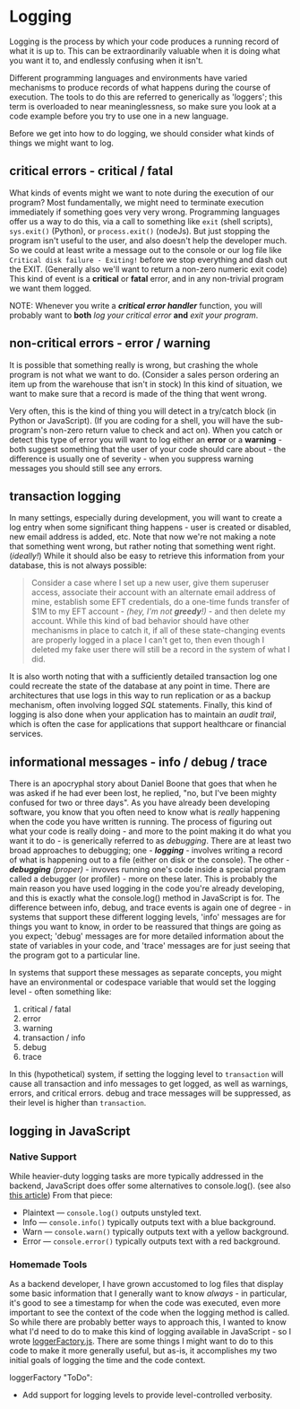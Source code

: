 # Logging
Logging is the process by which your code produces a running record of what it
is up to.  This can be extraordinarily valuable when it is doing what you want
it to, and endlessly confusing when it isn't.

Different programming languages and environments have varied mechanisms to produce records of what happens during the course of execution.  The tools to do this are referred to generically as 'loggers'; this term is overloaded to near meaninglessness, so make sure you look at a code example before you try to use one in a new language.

Before we get into how to do logging, we should consider what kinds of things we might want  to log.

## critical errors - critical / fatal

What kinds of events might we want to note during the execution of our program?  Most fundamentally, we might need to terminate execution immediately if something goes very very wrong.  Programming languages offer us a way to do this, via a call to something like `exit` (shell scripts), `sys.exit()` (Python), or `process.exit()` (nodeJs).  But just stopping the program isn't useful to the user, and also doesn't help the developer much.  So we could at least write a message out to the console or our log file like `Critical disk failure - Exiting!` before we stop everything and dash out the EXIT.  (Generally also we'll want to return a non-zero numeric exit code)  This kind of event is a **critical** or **fatal** error, and in any non-trivial program we want them logged.

NOTE: Whenever you write a _**critical error handler**_ function, you will probably want to **both** _log your critical error_ **and** _exit your program_.

## non-critical errors - error / warning

It is possible that something really is wrong, but crashing the whole program is
not what we want to do.  (Consider a sales person ordering an item up from the
warehouse that isn't in stock)  In this kind of situation, we want to make sure
that a record is made of the thing that went wrong.

Very often, this is the kind of thing you will detect in a try/catch block (in Python or JavaScript).  (If you are coding for a shell, you will have the sub-program's non-zero return value to check and act on).  When you catch or detect this type of error you will want to log either an **error** or a **warning** - both suggest something that the user of your code should care about - the difference is usually one of severity - when you suppress warning messages you should still see any errors.

## transaction logging

In many settings, especially during development, you will want to create a log entry when some significant thing happens - user is created or disabled, new email address is added, etc.  Note that now we're not making a note that something went wrong, but rather noting that something went right.  (_ideally!_)  While it should also be easy to retrieve this information from your database, this is not always possible:

>Consider a case where I set up a new user, give them superuser access, associate their account with an alternate email address of mine, establish some EFT credentials, do a one-time funds transfer of $1M to my EFT account - _(hey, I'm not **greedy**!)_ - and then delete my account.
While this kind of bad behavior should have other mechanisms in place to catch it, if all of these state-changing events are properly logged in a place I can't get to, then even though I deleted my fake user there will still be a record in the system of what I did.

It is also worth noting that with a sufficiently detailed transaction log one could recreate the state of the database at any point in time.  There are architectures that use logs in this way to run replication or as a backup mechanism, often involving logged _SQL_ statements.  Finally, this kind of logging is also done when your application has to maintain an _audit trail_, which is often the case for applications that support healthcare or financial services.

## informational messages - info / debug / trace

There is an apocryphal story about Daniel Boone that goes that when he was asked if he had ever been lost, he replied, "no, but I've been mighty confused for two or three days".
As you have already been developing software, you know that you often need to know what is _really_ happening when the code you have written is running.  The process of figuring out what your code is really doing - and more to the point making it do what you want it to do - is generically referred to as _debugging_.  There are at least two broad approaches to debugging; one - _**logging**_ - involves writing a record of what is happening out to a file (either on disk or the console).  The other - _**debugging**_ _(proper)_ - invoves running one's code inside a special program called a debugger (or profiler) - more on these later.
This is probably the main reason you have used logging in the code you're already developing, and this is exactly what the console.log() method in JavaScript is for.  The difference between info, debug, and trace events is again one of degree - in systems that support these different logging levels, 'info' messages are for things you want to know, in order to be reassured that things are going as you expect; 'debug' messages are for more detailed information about the state of variables in your code, and 'trace' messages are for just seeing that the program got to a particular line.

In systems that support these messages as separate concepts, you might have an environmental or codespace variable that would set the logging level - often something like:

1. critical / fatal
2. error
3. warning
4. transaction / info
5. debug
6. trace

In this (hypothetical) system, if setting the logging level to `transaction` will cause all transaction and info messages to get logged, as well as warnings, errors, and critical errors.  debug and trace messages will be suppressed, as their level is higher than `transaction`.

## logging in JavaScript

### Native Support

While heavier-duty logging tasks are more typically addressed in the backend, JavaScript does offer some alternatives to console.log().  (see also [this article](https://stackify.com/javascript-logging-basic-tips/))  From that piece:

* Plaintext — `console.log()` outputs unstyled text.
* Info — `console.info()` typically outputs text with a blue background.
* Warn — `console.warn()` typically outputs text with a yellow background.
* Error — `console.error()` typically outputs text with a red background.

### Homemade Tools

As a backend developer, I have grown accustomed to log files that display some basic information that I generally want to know *always* - in particular, it's good to see a timestamp for when the code was executed, even more important to see the context of the code when the logging method is called.  So while there are probably better ways to approach this, I wanted to know what I'd need to do to make this kind of logging available in JavaScript - so I wrote [loggerFactory.js](./src/loggerFactory.js).  There are some things I might want to do to this code to make it more generally useful, but as-is, it accomplishes my two initial goals of logging the time and the code context.

loggerFactory "ToDo":

* Add support for logging levels to provide level-controlled verbosity.
